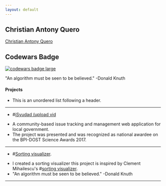```yaml
---
layout: default
---
```

## Christian Antony Quero
<script type="text/javascript" src="https://platform.linkedin.com/badges/js/profile.js" async defer></script>
<div class="LI-profile-badge"  data-version="v1" data-size="large" data-locale="en_US" data-type="vertical" data-theme="dark" data-vanity="christianquero"><a class="LI-simple-link" href='https://ph.linkedin.com/in/christianquero?trk=profile-badge'>Christian Antony Quero</a></div>
<div>
  <h2 class="text">Codewars Badge</h2>
  <a target="_blank" href="https://www.codewars.com/users/christianantonyquero"><img src="https://www.codewars.com/users/christianantonyquero/badges/large" alt="codewars badge large" /></a>
</div>

"An algorithm must be seen to be believed." -Donald Knuth

#### Projects

*   This is an unordered list following a header.

* * *

*   #[iSyudad (upload vid](https://christianantonyquero.github.io/visualizer)
 - A community-based issue tracking and management web application for local government.
 - The project was presented and was recognized as national awardee on the BPI-DOST Science Awards 2017.

* * *

*   #[Sorting visualizer](https://christianantonyquero.github.io/visualizer).
  - I created a sorting visualizer this project is inspired by Clement Mihailescu's #[sorting visualizer](https://clementmihailescu.github.io/Sorting-Visualizer/).
  - "An algorithm must be seen to be believed." -Donald Knuth

* * *
